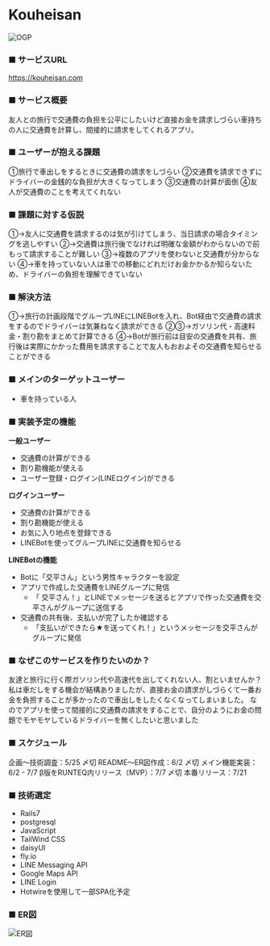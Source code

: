 # Kouheisan
![OGP](images/OGP.PNG)

### ■ サービスURL
https://kouheisan.com

### ■ サービス概要
友人との旅行で交通費の負担を公平にしたいけど直接お金を請求しづらい車持ちの人に交通費を計算し、間接的に請求をしてくれるアプリ。

### ■ ユーザーが抱える課題
①旅行で車出しをするときに交通費の請求をしづらい
②交通費を請求できずにドライバーの金銭的な負担が大きくなってしまう
③交通費の計算が面倒
④友人が交通費のことを考えてくれない

### ■ 課題に対する仮説
①→友人に交通費を請求するのは気が引けてしまう、当日請求の場合タイミングを逃しやすい
②→交通費は旅行後でなければ明確な金額がわからないので前もって請求することが難しい
③→複数のアプリを使わないと交通費が分からない
④→車を持っていない人は車での移動にどれだけお金かかるか知らないため、ドライバーの負担を理解できていない

### ■ 解決方法

①→旅行の計画段階でグループLINEにLINEBotを入れ、Bot経由で交通費の請求をするのでドライバーは気兼ねなく請求ができる
②③→ガソリン代・高速料金・割り勘をまとめて計算できる
④→Botが旅行前は目安の交通費を共有、旅行後は実際にかかった費用を請求することで友人もおおよその交通費を知らせることができる

### ■ メインのターゲットユーザー
- 車を持っている人

### ■ 実装予定の機能
**一般ユーザー**
- 交通費の計算ができる
- 割り勘機能が使える
- ユーザー登録・ログイン(LINEログイン)ができる

**ログインユーザー**
- 交通費の計算ができる
- 割り勘機能が使える
- お気に入り地点を登録できる
- LINEBotを使ってグループLINEに交通費を知らせる

**LINEBotの機能**
- Botに「交平さん」という男性キャラクターを設定
- アプリで作成した交通費をLINEグループに発信
    - 「 交平さん！」とLINEでメッセージを送るとアプリで作った交通費を交平さんがグループに送信する
- 交通費の共有後、支払いが完了したか確認する
    - 「支払いができたら★を送ってくれ！」というメッセージを交平さんがグループに発信

### ■ なぜこのサービスを作りたいのか？
友達と旅行に行く際ガソリン代や高速代を出してくれない人、割といませんか？
私は車だしをする機会が結構ありましたが、直接お金の請求がしづらくて一番お金を負担することが多かったので車出しをしたくなくなってしまいました。
なのでアプリを使って間接的に交通費の請求をすることで、自分のようにお金の問題でモヤモヤしているドライバーを無くしたいと思いました

### ■ スケジュール
企画〜技術調査：5/25 〆切
README〜ER図作成：6/2 〆切
メイン機能実装：6/2 - 7/7
β版をRUNTEQ内リリース（MVP）：7/7 〆切
本番リリース：7/21

### ■ 技術選定
- Rails7
- postgresql
- JavaScript
- TailWind CSS
- daisyUI
- fly.io
- LINE Messaging API
- Google Maps API
- LINE Login
- Hotwireを使用して一部SPA化予定

### ■ ER図
![ER図](images/ER.png)
